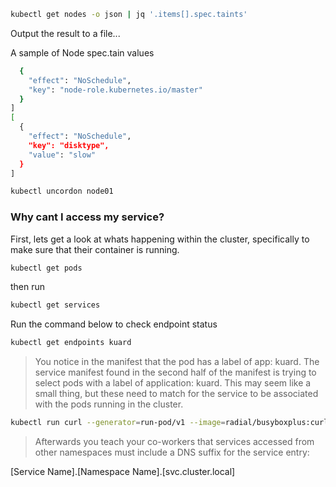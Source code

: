 ```sh
kubectl get nodes -o json | jq '.items[].spec.taints'
```
Output the result to a file...

A sample of Node spec.tain values
```sh [
  {
    "effect": "NoSchedule",
    "key": "node-role.kubernetes.io/master"
  }
]
[
  {
    "effect": "NoSchedule",
    "key": "disktype",
    "value": "slow"
  }
]
```

```sh
kubectl uncordon node01
```

### Why cant I access my service?
First, lets get a look at whats happening within the cluster, specifically to make sure that their container is running.
```sh
kubectl get pods
```

then run 
```sh 
kubectl get services
```

Run  the command below to check endpoint status
```sh
kubectl get endpoints kuard
```
> You notice in the manifest that the pod has a label of app: kuard. The service manifest found in the second half of the manifest is trying to select pods with a label of application: kuard. This may seem like a small thing, but these need to match for the service to be associated with the pods running in the cluster.

```sh
kubectl run curl --generator=run-pod/v1 --image=radial/busyboxplus:curl -n prodapps -i --tty --rm
```
> Afterwards you teach your co-workers that services accessed from other namespaces must include a DNS suffix for the service entry:

[Service Name].[Namespace Name].[svc.cluster.local]

